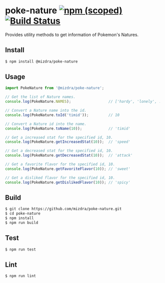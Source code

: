 # poke-nature [![npm (scoped)][npm-image]][npm-url] [![Build Status][travis-image]][travis-url]
Provides utility methods to get information of Pokemon's Natures.

## Install
```bash
$ npm install @mizdra/poke-nature
```

## Usage
```js
import PokeNature from '@mizdra/poke-nature';

// Get the list of Nature names.
console.log(PokeNature.NAMES);                 // ['hardy', 'lonely', ...]

// Convert a Nature name into the id.
console.log(PokeNature.toId('timid'));         // 10

// Convert a Nature id into the name.
console.log(PokeNature.toName(10));            // 'timid'

// Get a increased stat for the specified id, 10.
console.log(PokeNature.getIncreasedStat(10));  // 'speed'

// Get a decreased stat for the specified id, 10.
console.log(PokeNature.getDecreasedStat(10));  // 'attack'

// Get a favorite flavor for the specified id, 10.
console.log(PokeNature.getFavoriteFlavor(10)); // 'sweet'

// Get a disliked flavor for the specified id, 10.
console.log(PokeNature.getDislikedFlavor(10)); // 'spicy'
```

## Build
```bash
$ git clone https://github.com/mizdra/poke-nature.git
$ cd poke-nature
$ npm install
$ npm run build
```

## Test
```bash
$ npm run test
```

## Lint
```bash
$ npm run lint
```

[npm-image]: https://img.shields.io/npm/v/@mizdra/poke-nature.svg
[npm-url]: https://www.npmjs.com/package/@mizdra/poke-nature
[travis-image]: https://travis-ci.org/mizdra/poke-nature.svg?branch=master
[travis-url]: https://travis-ci.org/mizdra/poke-nature
